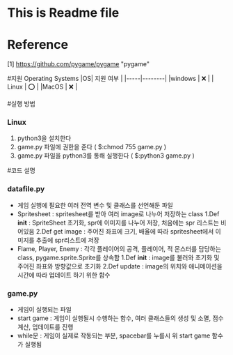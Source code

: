 # This is Readme file

# Reference
[1] https://github.com/pygame/pygame "pygame"

#지원 Operating Systems
|OS| 지원 여부 |
|-----|--------|
|windows | :x:  |
| Linux  | :o: |
|MacOS  | :x:  |

#실행 방법
### Linux

1. python3을 설치한다
2. game.py 파일에 권한을 준다 ( $:chmod 755 game.py )
3. game.py 파일을 python3를 통해 실행한다 ( $:python3 game.py )

#코드 설명
### datafile.py
- 게임 실행에 필요한 여러 전역 변수 및 클래스를 선언해둔 파일
- Spritesheet : spritesheet를 받아 여러 image로 나누어 저장하는 class
1.Def __init__ : SpriteSheet 초기화, spr에 이미지를 나누어 저장, 처음에는 spr 리스트는 비어있음
2.Def get image : 주어진 좌표에 크기, 배율에 따라 spritesheet에서 이미지를 추출에 spr리스트에 저장
- Flame, Player, Enemy : 각각 플레이어의 공격, 플레이어, 적 몬스터를 담당하는 class, pygame.sprite.Sprite를 상속함
1.Def __init__ : image를 불러와 초기화 및 주어진 좌표와 방향값으로 초기화
2.Def update : image의 위치와 애니메이션을 시간에 따라 업데이트 하기 위한 함수

### game.py
- 게임이 실행되는 파일
- start game : 게임이 실행될시 수행하는 함수, 여러 클래스들의 생성 및 소멸, 점수 계산, 업데이트를 진행
- while문 : 게임이 실제로 작동되는 부분, spacebar를 누를시 위 start game 함수가 실행됨
